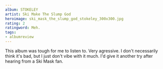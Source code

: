 ```yaml
---
album: STOKELEY
artist: Ski Make The Slump God
heroimage: ski_mask_the_slump_god_stokeley_300x300.jpg
rating: 2
ratingword: Meh.
tags:
- albumreview
---
```

This album was tough for me to listen to. Very agressive. I don't necessarily
think it's bad, but I just don't vibe with it much. I'd give it another try
after hearing from a Ski Mask fan.
